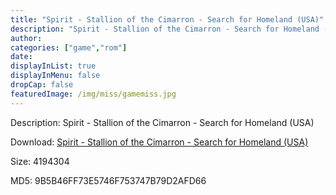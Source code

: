 ```yaml
---
title: "Spirit - Stallion of the Cimarron - Search for Homeland (USA)"
description: "Spirit - Stallion of the Cimarron - Search for Homeland (USA)"
author: 
categories: ["game","rom"]
date: 
displayInList: true
displayInMenu: false
dropCap: false
featuredImage: /img/miss/gamemiss.jpg
---
```


Description: Spirit - Stallion of the Cimarron - Search for Homeland (USA)

Download: <a style="text-decoration:underline;" href="https://mega.nz/#!vbQSFaAB!V-ZVAF5HrbZn8MqmaLIVfpiWlb1lEh7GXgCCLJRsHMA" target = "_blank" rel = "nofollow" > Spirit - Stallion of the Cimarron - Search for Homeland (USA)</a>

Size: 4194304

MD5: 9B5B46FF73E5746F753747B79D2AFD66

